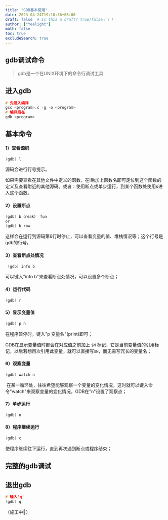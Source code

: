 ```yaml
---
title: "GDB基本使用"
date: 2023-04-24T19:10:36+08:00
draft: false  # Is this a draft? true/false！！！
author: ["Yeelight"]
math: false
toc: true
excludeSearch: true
---
```


## gdb调试命令

> gdb是一个在UNIX环境下的命令行调试工具
<!--more-->

## 进入gdb

```c
# 先进入编译
gcc <program>.c -g -o <program>
# 编译后在
gdb <program>
```

## 基本命令

#### 1）查看源码　　

```c
(gdb) l
```

源码会进行行号提示。

如果需要查看在其他文件中定义的函数，在l后加上函数名即可定位到这个函数的定义及查看附近的其他源码。或者：使用断点或单步运行，到某个函数处使用s进入这个函数。

#### 2）设置断点　　

```c
(gdb) b（reak） fun
or
(gdb) b row
```

这样会在运行到源码第6行时停止，可以查看变量的值、堆栈情况等；这个行号是gdb的行号。

#### 3）查看断点处情况

```c
 (gdb) info b
```

可以键入"info b"来查看断点处情况，可以设置多个断点；

#### 4）运行代码

```c
(gdb) r
```

#### 5）显示变量值

```c
(gdb) p n
```

在程序暂停时，键入"p 变量名"(print)即可；

GDB在显示变量值时都会在对应值之前加上
`$N` 标记，它是当前变量值的引用标记，以后若想再次引用此变量，就可以直接写`$N`，而无需写冗长的变量名；

#### 6）观察变量

```c
(gdb) watch n
```

 在某一循环处，往往希望能够观察一个变量的变化情况，这时就可以键入命令"watch"来观察变量的变化情况，GDB在"n"设置了观察点；

#### 7）单步运行

```c
(gdb) n
```

#### 8）程序继续运行

```c
(gdb) c
```

使程序继续往下运行，直到再次遇到断点或程序结束；

## 完整的gdb调试

## 退出gdb

```c
# 输入'q'
(gdb) q
```

（施工中🚧）
